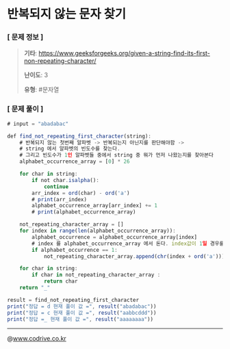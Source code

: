 # 반복되지 않는 문자 찾기

### [ 문제 정보 ]
> **기타**: https://www.geeksforgeeks.org/given-a-string-find-its-first-non-repeating-character/
> 
> **난이도**: 3
>
> **유형**: #문자열


### [ 문제 풀이 ]
```JavaScript
# input = "abadabac"

def find_not_repeating_first_character(string):
    # 반복되지 않는 첫번째 알파벳 -> 반복되는지 아닌지를 판단해야함 ->
    # string 에서 알파벳의 빈도수를 찾는다.
    # 그리고 빈도수가 1인 알파벳들 중에서 string 중 뭐가 먼저 나왔는지를 찾아본다
    alphabet_occurrence_array = [0] * 26

    for char in string:
        if not char.isalpha():
            continue
        arr_index = ord(char) - ord('a')
        # print(arr_index)
        alphabet_occurrence_array[arr_index] += 1
        # print(alphabet_occurrence_array)

    not_repeating_character_array = []
    for index in range(len(alphabet_occurrence_array)):
        alphabet_occurrence = alphabet_occurrence_array[index]
        # index 를 alphabet_occurrence_array 에서 돈다. index값이 1일 경우를 찾는 것
        if alphabet_occurrence == 1:
            not_repeating_character_array.append(chr(index + ord('a')))

    for char in string:
        if char in not_repeating_character_array :
            return char
    return "_"

result = find_not_repeating_first_character
print("정답 = d 현재 풀이 값 =", result("abadabac"))
print("정답 = c 현재 풀이 값 =", result("aabbcddd"))
print("정답 =_ 현재 풀이 값 =", result("aaaaaaaa"))


```


---
@www.codrive.co.kr